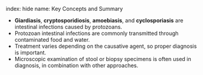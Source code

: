 index: hide
name: Key Concepts and Summary

  *  **Giardiasis**,  **cryptosporidiosis**,  **amoebiasis**, and  **cyclosporiasis** are intestinal infections caused by protozoans.
  * Protozoan intestinal infections are commonly transmitted through contaminated food and water.
  * Treatment varies depending on the causative agent, so proper diagnosis is important.
  * Microscopic examination of stool or biopsy specimens is often used in diagnosis, in combination with other approaches.
